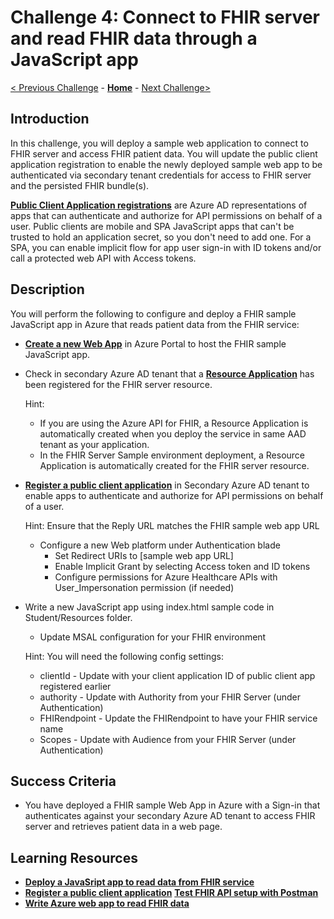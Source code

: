 # Challenge 4: Connect to FHIR server and read FHIR data through a JavaScript app

[< Previous Challenge](./Challenge03.md) - **[Home](../readme.md)** - [Next Challenge>](./Challenge05.md)

## Introduction

In this challenge, you will deploy a sample web application to connect to FHIR server and access FHIR patient data.  You will update the public client application registration to enable the newly deployed sample web app to be authenticated via secondary tenant credentials for access to FHIR server and the persisted FHIR bundle(s).

**[Public Client Application registrations](https://docs.microsoft.com/en-us/azure/healthcare-apis/register-public-azure-ad-client-app)** are Azure AD representations of apps that can authenticate and authorize for API permissions on behalf of a user. Public clients are mobile and SPA JavaScript apps that can't be trusted to hold an application secret, so you don't need to add one.  For a SPA, you can enable implicit flow for app user sign-in with ID tokens and/or call a protected web API with Access tokens.



## Description

You will perform the following to configure and deploy a FHIR sample JavaScript app in Azure that reads patient data from the FHIR service:
- **[Create a new Web App](https://docs.microsoft.com/en-us/azure/healthcare-apis/tutorial-web-app-write-web-app#create-web-application)** in Azure Portal to host the FHIR sample JavaScript app.
- Check in secondary Azure AD tenant that a **[Resource Application](https://docs.microsoft.com/en-us/azure/healthcare-apis/register-resource-azure-ad-client-app)** has been registered for the FHIR server resource.

    Hint: 
    - If you are using the Azure API for FHIR, a Resource Application is automatically created when you deploy the service in same AAD tenant as your application.
    - In the FHIR Server Sample environment deployment, a Resource Application is automatically created for the FHIR server resource.

- **[Register a public client application](https://docs.microsoft.com/en-us/azure/healthcare-apis/tutorial-web-app-public-app-reg)** in Secondary Azure AD tenant to enable apps to authenticate and authorize for API permissions on behalf of a user.

    Hint: Ensure that the Reply URL matches the FHIR sample web app URL

    - Configure a new Web platform under Authentication blade
        - Set Redirect URIs to [sample web app URL]
        - Enable Implicit Grant by selecting Access token and ID tokens
        - Configure permissions for Azure Healthcare APIs with User_Impersonation permission (if needed)
 
- Write a new JavaScript app using index.html sample code in Student/Resources folder.
    - Update MSAL configuration for your FHIR environment

    Hint: 
    You will need the following config settings:
    - clientId - Update with your client application ID of public client app registered earlier
    - authority - Update with Authority from your FHIR Server (under Authentication)
    - FHIRendpoint - Update the FHIRendpoint to have your FHIR service name
    - Scopes - Update with Audience from your FHIR Server (under Authentication)

## Success Criteria
- You have deployed a FHIR sample Web App in Azure with a Sign-in that authenticates against your secondary Azure AD tenant to access FHIR server and retrieves patient data in a web page.

## Learning Resources

- **[Deploy a JavaSript app to read data from FHIR service](https://docs.microsoft.com/en-us/azure/healthcare-apis/tutorial-web-app-fhir-server)**
- **[Register a public client application](https://docs.microsoft.com/en-us/azure/healthcare-apis/tutorial-web-app-public-app-reg)**
**[Test FHIR API setup with Postman](https://docs.microsoft.com/en-us/azure/healthcare-apis/tutorial-web-app-test-postman)**
- **[Write Azure web app to read FHIR data](https://docs.microsoft.com/en-us/azure/healthcare-apis/tutorial-web-app-write-web-app)**
